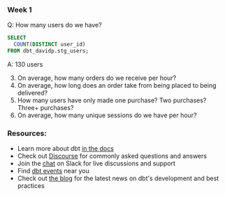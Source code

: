 ### Week 1 

Q: How many users do we have?
``` sql
SELECT 
  COUNT(DISTINCT user_id) 
FROM dbt_davidp.stg_users;
```
A: 130 users

3. On average, how many orders do we receive per hour?
4. On average, how long does an order take from being placed to being delivered?
5. How many users have only made one purchase? Two purchases? Three+ purchases?
6. On average, how many unique sessions do we have per hour?


### Resources:
- Learn more about dbt [in the docs](https://docs.getdbt.com/docs/introduction)
- Check out [Discourse](https://discourse.getdbt.com/) for commonly asked questions and answers
- Join the [chat](https://community.getdbt.com/) on Slack for live discussions and support
- Find [dbt events](https://events.getdbt.com) near you
- Check out [the blog](https://blog.getdbt.com/) for the latest news on dbt's development and best practices
